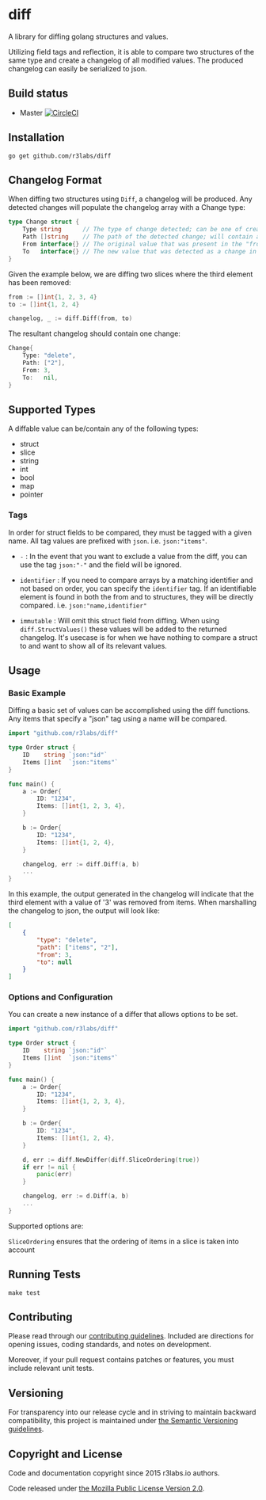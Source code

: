 # diff

A library for diffing golang structures and values.

Utilizing field tags and reflection, it is able to compare two structures of the same type and create a changelog of all modified values. The produced changelog can easily be serialized to json.

## Build status

* Master [![CircleCI](https://circleci.com/gh/r3labs/diff/tree/master.svg?style=svg)](https://circleci.com/gh/r3labs/diff/tree/master)

## Installation

```
go get github.com/r3labs/diff
```

## Changelog Format

When diffing two structures using `Diff`, a changelog will be produced. Any detected changes will populate the changelog array with a Change type:

```go
type Change struct {
	Type string      // The type of change detected; can be one of create, update or delete
	Path []string    // The path of the detected change; will contain any field name or array index that was part of the traversal
	From interface{} // The original value that was present in the "from" structure
	To   interface{} // The new value that was detected as a change in the "to" structure
}
```

Given the example below, we are diffing two slices where the third element has been removed:

```go
from := []int{1, 2, 3, 4}
to := []int{1, 2, 4}

changelog, _ := diff.Diff(from, to)
```

The resultant changelog should contain one change:

```go
Change{
    Type: "delete",
    Path: ["2"],
    From: 3,
    To:   nil,
}
```

## Supported Types

A diffable value can be/contain any of the following types:

* struct
* slice
* string
* int
* bool
* map
* pointer

### Tags

In order for struct fields to be compared, they must be tagged with a given name. All tag values are prefixed with `json`. i.e. `json:"items"`.

* `-` : In the event that you want to exclude a value from the diff, you can use the tag `json:"-"` and the field will be ignored.

* `identifier` : If you need to compare arrays by a matching identifier and not based on order, you can specify the `identifier` tag. If an identifiable element is found in both the from and to structures, they will be directly compared. i.e. `json:"name,identifier"`

* `immutable` : Will omit this struct field from diffing. When using `diff.StructValues()` these values will be added to the returned changelog. It's usecase is for when we have nothing to compare a struct to and want to show all of its relevant values.

## Usage

### Basic Example

Diffing a basic set of values can be accomplished using the diff functions. Any items that specify a "json" tag using a name will be compared.

```go
import "github.com/r3labs/diff"

type Order struct {
    ID    string `json:"id"`
    Items []int  `json:"items"`
}

func main() {
    a := Order{
        ID: "1234",
        Items: []int{1, 2, 3, 4},
    }

    b := Order{
        ID: "1234",
        Items: []int{1, 2, 4},
    }

    changelog, err := diff.Diff(a, b)
    ...
}
```

In this example, the output generated in the changelog will indicate that the third element with a value of '3' was removed from items.
When marshalling the changelog to json, the output will look like:

```json
[
    {
        "type": "delete",
        "path": ["items", "2"],
        "from": 3,
        "to": null
    }
]
```

### Options and Configuration

You can create a new instance of a differ that allows options to be set.

```go
import "github.com/r3labs/diff"

type Order struct {
    ID    string `json:"id"`
    Items []int  `json:"items"`
}

func main() {
    a := Order{
        ID: "1234",
        Items: []int{1, 2, 3, 4},
    }

    b := Order{
        ID: "1234",
        Items: []int{1, 2, 4},
    }

	d, err := diff.NewDiffer(diff.SliceOrdering(true))
	if err != nil {
		panic(err)
	}

    changelog, err := d.Diff(a, b)
    ...
}
```

Supported options are:

`SliceOrdering` ensures that the ordering of items in a slice is taken into account


## Running Tests

```
make test
```

## Contributing

Please read through our
[contributing guidelines](CONTRIBUTING.md).
Included are directions for opening issues, coding standards, and notes on
development.

Moreover, if your pull request contains patches or features, you must include
relevant unit tests.

## Versioning

For transparency into our release cycle and in striving to maintain backward
compatibility, this project is maintained under [the Semantic Versioning guidelines](http://semver.org/).

## Copyright and License

Code and documentation copyright since 2015 r3labs.io authors.

Code released under
[the Mozilla Public License Version 2.0](LICENSE).
